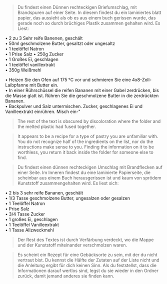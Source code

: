> Du findest einen Dünnen rechteckigen Briefumschlag, mit Brandspuren auf einer Seite. In diesem findest du ein laminiertes blatt papier, das aussieht als ob es aus einem buch gerissen wurde, das gerade noch so durch brüchiges Plastik zusammen gehalten wird. Es Liest:

• 2 zu 3 Sehr reife Banenen, geschält   
• 50ml geschmolzene Butter, gesaltzt oder ungesaltz  
• 1 teelöffel Natron  
• 1 Prise Salz
• 250g Zucker  
• 1 Großes Ei, geschlagen  
• 1 teelöffel vanillextrakt  
• 350g Weißmehl

• Heizen Sie den Ofen auf 175 °C vor und schmieren Sie eine 4x8-Zoll-Laibpfanne mit Butter ein.  
• In einer Rührschüssel die reifen Bananen mit einer Gabel zerdrücken, bis die Masse glatt ist. Rühren Sie die geschmolzene Butter in die zerdrückten Bananen.  
• Backpulver und Salz untermischen. Zucker, geschlagenes Ei und Vanilleextrakt einrühren. Misch ein-"

> The rest of the text is obscured by discoloration where the folder and the melted plastic had fused together. 

> It appears to be a recipe for a type of pastry you are unfamiliar with. You do not recognize half of the ingredients on the list, nor do the instructions make sense to you. Finding the information on it to be worthless, you return it back inside the folder for someone else to find.


> Du findest einen dünnen rechteckigen Umschlag mit Brandflecken auf einer Seite. Im Inneren findest du eine laminierte Papierseite, die scheinbar aus einem Buch herausgerissen ist und kaum von sprödem Kunststoff zusammengehalten wird. Es liest sich:

• 2 bis 3 sehr reife Bananen, geschält  
• 1/3 Tasse geschmolzene Butter, ungesalzen oder gesalzen  
• 1 Teelöffel Natron  
• Prise Salz  
• 3/4 Tasse Zucker  
• 1 großes Ei, geschlagen  
• 1 Teelöffel Vanilleextrakt  
• 1 Tasse Allzweckmehl  


    

> Der Rest des Textes ist durch Verfärbung verdeckt, wo die Mappe und der Kunststoff miteinander verschmolzen waren.  

> Es scheint ein Rezept für eine Gebäcksorte zu sein, mit der du nicht vertraut bist. Du kennst die Hälfte der Zutaten auf der Liste nicht und die Anleitung ergibt für dich keinen Sinn. Als du feststellst, dass die Informationen darauf wertlos sind, legst du sie wieder in den Ordner zurück, damit jemand anderes sie finden kann.  
